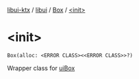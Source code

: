 [libui-ktx](../../index.md) / [libui](../index.md) / [Box](index.md) / [&lt;init&gt;](./-init-.md)

# &lt;init&gt;

`Box(alloc: <ERROR CLASS><<ERROR CLASS>>?)`

Wrapper class for [uiBox](#)

